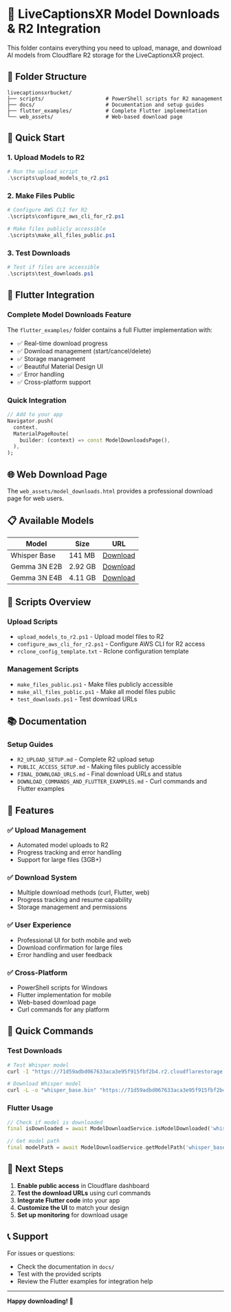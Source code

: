 # 🚀 LiveCaptionsXR Model Downloads & R2 Integration

This folder contains everything you need to upload, manage, and download AI models from Cloudflare R2 storage for the LiveCaptionsXR project.

## 📁 Folder Structure

```
livecaptionsxrbucket/
├── scripts/                    # PowerShell scripts for R2 management
├── docs/                       # Documentation and setup guides
├── flutter_examples/           # Complete Flutter implementation
└── web_assets/                 # Web-based download page
```

## 🎯 Quick Start

### 1. Upload Models to R2
```powershell
# Run the upload script
.\scripts\upload_models_to_r2.ps1
```

### 2. Make Files Public
```powershell
# Configure AWS CLI for R2
.\scripts\configure_aws_cli_for_r2.ps1

# Make files publicly accessible
.\scripts\make_all_files_public.ps1
```

### 3. Test Downloads
```powershell
# Test if files are accessible
.\scripts\test_downloads.ps1
```

## 📱 Flutter Integration

### Complete Model Downloads Feature
The `flutter_examples/` folder contains a full Flutter implementation with:

- ✅ Real-time download progress
- ✅ Download management (start/cancel/delete)
- ✅ Storage management
- ✅ Beautiful Material Design UI
- ✅ Error handling
- ✅ Cross-platform support

### Quick Integration
```dart
// Add to your app
Navigator.push(
  context,
  MaterialPageRoute(
    builder: (context) => const ModelDownloadsPage(),
  ),
);
```

## 🌐 Web Download Page

The `web_assets/model_downloads.html` provides a professional download page for web users.

## 📋 Available Models

| Model | Size | URL |
|-------|------|-----|
| Whisper Base | 141 MB | [Download](https://71d59adbd067633aca3e95f915fbf2b4.r2.cloudflarestorage.com/livecaptionsxr/whisper_base.bin) |
| Gemma 3N E2B | 2.92 GB | [Download](https://71d59adbd067633aca3e95f915fbf2b4.r2.cloudflarestorage.com/livecaptionsxr/gemma-3n-E2B-it-int4.task) |
| Gemma 3N E4B | 4.11 GB | [Download](https://71d59adbd067633aca3e95f915fbf2b4.r2.cloudflarestorage.com/livecaptionsxr/gemma-3n-E4B-it-int4.task) |

## 🔧 Scripts Overview

### Upload Scripts
- `upload_models_to_r2.ps1` - Upload model files to R2
- `configure_aws_cli_for_r2.ps1` - Configure AWS CLI for R2 access
- `rclone_config_template.txt` - Rclone configuration template

### Management Scripts
- `make_files_public.ps1` - Make files publicly accessible
- `make_all_files_public.ps1` - Make all model files public
- `test_downloads.ps1` - Test download URLs

## 📚 Documentation

### Setup Guides
- `R2_UPLOAD_SETUP.md` - Complete R2 upload setup
- `PUBLIC_ACCESS_SETUP.md` - Making files publicly accessible
- `FINAL_DOWNLOAD_URLS.md` - Final download URLs and status
- `DOWNLOAD_COMMANDS_AND_FLUTTER_EXAMPLES.md` - Curl commands and Flutter examples

## 🚀 Features

### ✅ Upload Management
- Automated model uploads to R2
- Progress tracking and error handling
- Support for large files (3GB+)

### ✅ Download System
- Multiple download methods (curl, Flutter, web)
- Progress tracking and resume capability
- Storage management and permissions

### ✅ User Experience
- Professional UI for both mobile and web
- Download confirmation for large files
- Error handling and user feedback

### ✅ Cross-Platform
- PowerShell scripts for Windows
- Flutter implementation for mobile
- Web-based download page
- Curl commands for any platform

## 🔗 Quick Commands

### Test Downloads
```bash
# Test Whisper model
curl -I "https://71d59adbd067633aca3e95f915fbf2b4.r2.cloudflarestorage.com/livecaptionsxr/whisper_base.bin"

# Download Whisper model
curl -L -o "whisper_base.bin" "https://71d59adbd067633aca3e95f915fbf2b4.r2.cloudflarestorage.com/livecaptionsxr/whisper_base.bin"
```

### Flutter Usage
```dart
// Check if model is downloaded
final isDownloaded = await ModelDownloadService.isModelDownloaded('whisper_base.bin');

// Get model path
final modelPath = await ModelDownloadService.getModelPath('whisper_base.bin');
```

## 🎯 Next Steps

1. **Enable public access** in Cloudflare dashboard
2. **Test the download URLs** using curl commands
3. **Integrate Flutter code** into your app
4. **Customize the UI** to match your design
5. **Set up monitoring** for download usage

## 📞 Support

For issues or questions:
- Check the documentation in `docs/`
- Test with the provided scripts
- Review the Flutter examples for integration help

---

**Happy downloading! 🎊**
